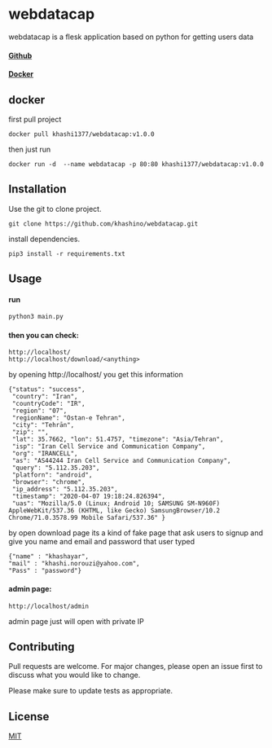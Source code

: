 # webdatacap

webdatacap is a flesk application based on python for getting users data

#### [Github](https://github.com/khashino/webdatacap)
#### [Docker](https://hub.docker.com/r/khashi1377/webdatacap)

## docker
first pull project
```
docker pull khashi1377/webdatacap:v1.0.0
```
then just run 
```
docker run -d  --name webdatacap -p 80:80 khashi1377/webdatacap:v1.0.0
```

## Installation

Use the git to clone project.

```git
git clone https://github.com/khashino/webdatacap.git
```

install dependencies.

```pip
pip3 install -r requirements.txt
```
## Usage

#### run
```python
python3 main.py
```
#### then you can check:
```
http://localhost/
http://localhost/download/<anything>
```
by opening http://localhost/ you get this information
```
{"status": "success",
 "country": "Iran",
 "countryCode": "IR",
 "region": "07",
 "regionName": "Ostan-e Tehran",
 "city": "Tehrān",
 "zip": "",
 "lat": 35.7662, "lon": 51.4757, "timezone": "Asia/Tehran",
 "isp": "Iran Cell Service and Communication Company",
 "org": "IRANCELL",
 "as": "AS44244 Iran Cell Service and Communication Company",
 "query": "5.112.35.203",
 "platforn": "android",
 "browser": "chrome",
 "ip_address": "5.112.35.203",
 "timestamp": "2020-04-07 19:18:24.826394",
 "uas": "Mozilla/5.0 (Linux; Android 10; SAMSUNG SM-N960F) AppleWebKit/537.36 (KHTML, like Gecko) SamsungBrowser/10.2 Chrome/71.0.3578.99 Mobile Safari/537.36" }
```
by open download page its a kind of fake page that ask users to signup and give you name and email and password that user typed
```
{"name" : "khashayar",
"mail" : "khashi.norouzi@yahoo.com",
"Pass" : "password"}
```

#### admin page:
```
http://localhost/admin
```
admin page just will open with private IP


## Contributing
Pull requests are welcome. For major changes, please open an issue first to discuss what you would like to change.

Please make sure to update tests as appropriate.

## License
[MIT](https://choosealicense.com/licenses/mit/)
